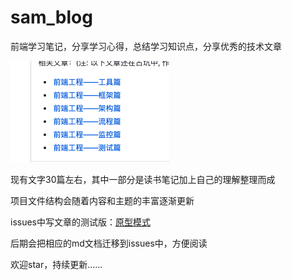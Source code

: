 # sam_blog
前端学习笔记，分享学习心得，总结学习知识点，分享优秀的技术文章

![测试插入图片](https://github.com/samsonCao/sam_blog/blob/master/Image/image.png)


现有文字30篇左右，其中一部分是读书笔记加上自己的理解整理而成

项目文件结构会随着内容和主题的丰富逐渐更新

issues中写文章的测试版：[原型模式](https://github.com/samsonCao/sam_blog/issues/1)

后期会把相应的md文档迁移到issues中，方便阅读

欢迎star，持续更新......

